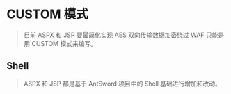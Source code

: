 # CUSTOM 模式
> 目前 ASPX 和 JSP 要最简化实现 AES 双向传输数据加密绕过 WAF 只能是用 CUSTOM 模式来编写。

## Shell

> ASPX 和 JSP 都是基于 AntSword 项目中的 Shell 基础进行增加和改动。

